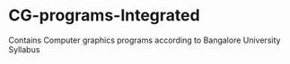 # CG-programs-Integrated
Contains Computer graphics programs according to Bangalore University Syllabus
